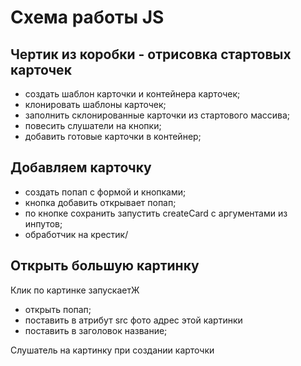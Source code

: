 # Cхема работы JS 

## Чертик из коробки - отрисовка стартовых карточек

* создать шаблон карточки и контейнера карточек;
* клонировать шаблоны карточек;
* заполнить склонированные карточки из стартового массива;
* повесить слушатели на кнопки;
* добавить готовые карточки в контейнер;

## Добавляем карточку

* создать попап с формой и кнопками;
* кнопка добавить открывает попап;
* по кнопке сохранить запустить createCard c аргументами из инпутов;
* обработчик на крестик/

## Открыть большую картинку
Клик по картинке запускаетЖ
  * открыть попап;
  * поставить в атрибут src фото адрес этой картинки
  * поставить в заголовок название;

Слушатель на картинку при создании карточки

